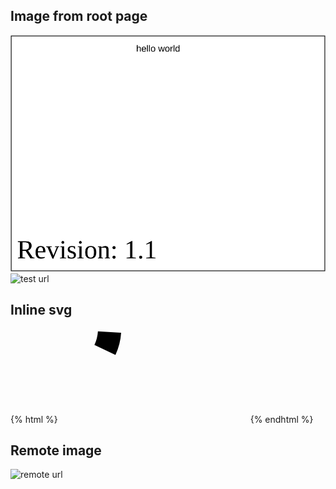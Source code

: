 ##

## Image from root page

![test image to be converted](../test.svg)
![test url](http://upload.wikimedia.org/wikipedia/commons/b/b0/NewTux.svg)

## Inline svg

{% html %}
<svg xmlns="http://www.w3.org/2000/svg">
    <path d="M97.008198003228,6.103238498249268A97.2,97.2 0 0,1 87.9491894996971,41.385747140125076L54.289623147961166,25.546757493904366A60,60 0 0,0 59.88160370569629,3.7674311717588074Z"></path>
</svg>
{% endhtml %}

## Remote image

![remote url](http://upload.wikimedia.org/wikipedia/commons/a/af/Tux.png)
